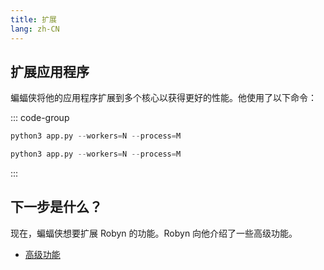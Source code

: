 ```yaml
---
title: 扩展
lang: zh-CN
---
```


## 扩展应用程序

蝙蝠侠将他的应用程序扩展到多个核心以获得更好的性能。他使用了以下命令：

::: code-group

```py [untyped]
python3 app.py --workers=N --process=M
```

```py [typed]
python3 app.py --workers=N --process=M
```

:::

## 下一步是什么？

现在，蝙蝠侠想要扩展 Robyn 的功能。Robyn 向他介绍了一些高级功能。

- [高级功能](./advanced-features.md)